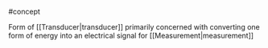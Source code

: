#concept 

Form of [[Transducer|transducer]] primarily concerned with converting one form of energy into an electrical signal for [[Measurement|measurement]]